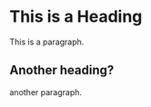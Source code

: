 <!DOCTYPE html>
<html>
<head>
<title>Page Title</title>
</head>
<body>

<h1>This is a Heading</h1>
<p>This is a paragraph.</p>
  
<h2>Another heading?</h2>
<p2>another paragraph.</p2>

</body>
</html>
